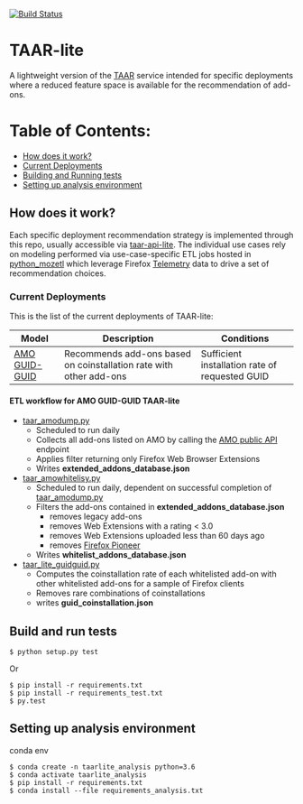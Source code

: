 [![Build Status](https://travis-ci.org/mozilla/taar-lite.svg?branch=master)](https://travis-ci.org/mozilla/taar-lite)

# TAAR-lite
A lightweight version of the [TAAR](https://github.com/mozilla/taar) service intended for specific deployments where a reduced feature space is available for the recommendation of add-ons.

Table of Contents:
==================

* [How does it work?](#how-does-it-work)
* [Current Deployments](#current-deployments)
* [Building and Running tests](#build-and-run-tests)
* [Setting up analysis environment](#setting-up-analysis-environment)

## How does it work?
Each specific deployment recommendation strategy is implemented through this repo, usually accessible via [taar-api-lite](https://github.com/mozilla/taar-api-lite). 
The individual use cases rely on modeling performed via use-case-specific ETL jobs hosted in [python_mozetl](https://github.com/mozilla/python_mozetl) which leverage Firefox [Telemetry](https://firefox-source-docs.mozilla.org/toolkit/components/telemetry/telemetry/data/common-ping.html)
data to drive a set of recommendation choices.

### Current Deployments
This is the list of the current deployments of TAAR-lite:

| Model | Description | Conditions |
|-------|-------------|------------|
[AMO GUID-GUID](https://github.com/mozilla/taar-lite) |Recommends add-ons based on coinstallation rate with other add-ons|Sufficient installation rate of requested GUID|

#### ETL workflow for AMO GUID-GUID TAAR-lite
* [taar_amodump.py](https://github.com/mozilla/python_mozetl/blob/master/mozetl/taar/taar_amodump.py)
	* Scheduled to run daily
	* Collects all add-ons listed on AMO by calling the [AMO public API](https://addons.mozilla.org/api/v3/addons/search/) endpoint
	* Applies filter returning only Firefox Web Browser Extensions
	* Writes __extended_addons_database.json__
* [taar_amowhitelisy.py](https://github.com/mozilla/python_mozetl/blob/master/mozetl/taar/taar_amowhitelist.py) 
	* Scheduled to run daily, dependent on successful completion of [taar_amodump.py](https://github.com/mozilla/python_mozetl/blob/master/mozetl/taar/taar_amodump.py) 
	* Filters the add-ons contained in __extended_addons_database.json__
		* removes legacy add-ons
		* removes Web Extensions with a rating < 3.0
		* removes Web Extensions uploaded less than 60 days ago
		* removes [Firefox Pioneer](https://addons.mozilla.org/en-GB/firefox/addon/firefox-pioneer/?src=search)
	* Writes __whitelist_addons_database.json__
* [taar_lite_guidguid.py](https://github.com/mozilla/python_mozetl/blob/master/mozetl/taar/taar_lite_guidguid.py)
	* Computes the coinstallation rate of each whitelisted add-on with other whitelisted add-ons for a sample of Firefox clients
	* Removes rare combinations of coinstallations 
	* writes __guid_coinstallation.json__

## Build and run tests

    $ python setup.py test

Or

    $ pip install -r requirements.txt
    $ pip install -r requirements_test.txt
    $ py.test

## Setting up analysis environment

conda env

    $ conda create -n taarlite_analysis python=3.6
    $ conda activate taarlite_analysis
    $ pip install -r requirements.txt
    $ conda install --file requirements_analysis.txt
